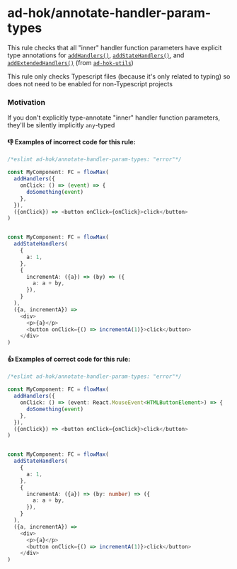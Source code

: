 # ad-hok/annotate-handler-param-types

This rule checks that all "inner" handler function parameters have explicit type annotations for
[`addHandlers()`](https://github.com/helixbass/ad-hok#addhandlers),
[`addStateHandlers()`](https://github.com/helixbass/ad-hok#addstatehandlers), and
[`addExtendedHandlers()`](https://github.com/helixbass/ad-hok-utils#addextendedhandlers)
(from [`ad-hok-utils`](https://github.com/helixbass/ad-hok-utils))

This rule only checks Typescript files (because it's only related to typing) so does not need to be enabled for
non-Typescript projects

### Motivation

If you don't explicitly type-annotate "inner" handler function parameters, they'll be silently implicitly `any`-typed

#### :-1: Examples of incorrect code for this rule:
```typescript
/*eslint ad-hok/annotate-handler-param-types: "error"*/

const MyComponent: FC = flowMax(
  addHandlers({
    onClick: () => (event) => {
      doSomething(event)
    },
  }),
  ({onClick}) => <button onClick={onClick}>click</button>
)


const MyComponent: FC = flowMax(
  addStateHandlers(
    {
      a: 1,
    },
    {
      incrementA: ({a}) => (by) => ({
        a: a + by,
      }),
    }
  ),
  ({a, incrementA}) =>
    <div>
      <p>{a}</p>
      <button onClick={() => incrementA(1)}>click</button>
    </div>
)
```


#### :+1: Examples of correct code for this rule:
```typescript
/*eslint ad-hok/annotate-handler-param-types: "error"*/

const MyComponent: FC = flowMax(
  addHandlers({
    onClick: () => (event: React.MouseEvent<HTMLButtonElement>) => {
      doSomething(event)
    },
  }),
  ({onClick}) => <button onClick={onClick}>click</button>
)


const MyComponent: FC = flowMax(
  addStateHandlers(
    {
      a: 1,
    },
    {
      incrementA: ({a}) => (by: number) => ({
        a: a + by,
      }),
    }
  ),
  ({a, incrementA}) =>
    <div>
      <p>{a}</p>
      <button onClick={() => incrementA(1)}>click</button>
    </div>
)
```


